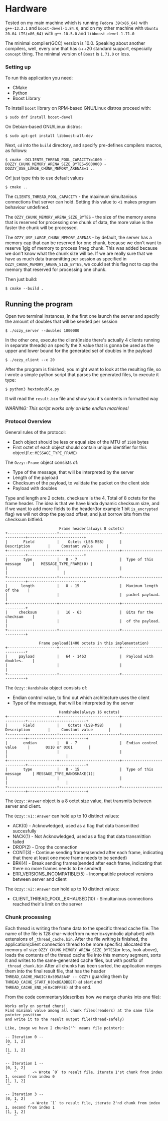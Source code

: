 # Hardware
Tested on my main machine which is running `Fedora 39(x86_64)` with `g++-13.2.1` and `boost-devel-1.84.0`, and on my other
machine with `Ubuntu 20.04 LTS(x86_64)` with `g++-10.5.0` and `libboost-devel-1.71.0`

The minimal compiler(GCC) version is 10.0. Speaking about another compilers, well, every one that has c++20 standard support, especially
`concept` thing.
The minimal version of `Boost` is `1.71.0` or less.

### Setting up
To run this application you need:
 * CMake
 * Python
 * Boost Library

To install `boost` library on RPM-based GNU/Linux distros proceed with:
```
$ sudo dnf install boost-devel
```
On Debian-based GNU/Linux distros:
```
$ sudo apt-get install libboost-all-dev
```

Next, `cd` into the `build` directory, and specify pre-defines compilers macros, as follows:
```
$ cmake -DCLIENTS_THREAD_POOL_CAPACITY=1000 -DOZZY_CHUNK_MEMORY_ARENA_SIZE_BYTES=5000000 -DOZZY_USE_LARGE_CHUNK_MEMORY_ARENAS=1 ..
```
Or! just type this to use default values
```
$ cmake ..
```

The `CLIENTS_THREAD_POOL_CAPACITY` - the maximum simultanious connections that server can hold. Setting this value to `<1` makes program
behaviour undefined.

The `OZZY_CHUNK_MEMORY_ARENA_SIZE_BYTES` - the size of the memory arena that is reserved for processing one chunk of data, the more value is
the faster the chunk will be processed.

The `OZZY_USE_LARGE_CHUNK_MEMORY_ARENAS` - by default, the server has a memory cap that can be reserved for one chunk, because we don't want to
reserve 1gig of memory to process 1meg chunk. This was added because we don't know what the chunk size will be. If we are really sure that we have as
much data transmitting per session as specified in `OZZY_CHUNK_MEMORY_ARENA_SIZE_BYTES`, we could set this flag not to cap the memory that reserved for
processing one chunk.

Then just build:
```
$ cmake --build .
```

## Running the program
Open two terminal instances, in the first one launch the server and specify the amount of doubles that will be sended per session
```
$ ./ozzy_server --doubles 1000000
```
In the other one, execute the client(inside there's actually 4 clients running in separate threads) an specify the X value that is gonna be used as the upper and lower bound
for the generated set of doubles in the payload
```
$ ./ozzy_client --x 20
```
After the program is finished, you might want to look at the resulting file, so i wrote a simple python script that parses the generated files, to execute it type:
```
$ python3 hextodouble.py 
```
It will read the `result.bin` file and show you it's contents in formatted way

*WARNING: This script works only on little endian machines!*

### Protocol Overview
General rules of the protocol:
  * Each object should be less or equal size of the MTU of `1500` bytes
  * First octet of each object should contain unique identifier for this object(f.e: `MESSAGE_TYPE_FRAME`)

The `Ozzy::Frame` object consists of:
  * Type of the message, that will be interpreted by the server
  * Length of the payload
  * Checksum of the payload, to validate the packet on the client side
  * Payload with doubles

Type and length are 2 octets, checksum is the 4, Total of 8 octets for the 
frame header. The idea is that we have kinda dynamic checksum size, and if
we want to add more fields to the header(for example 1 bit `is_encrypted` flag)
we will not drop the payload offset, and just borrow bits from the checksum bitfield.

```
                        Frame header(always 8 octets)
+----------------------+---------------------------+---------------------------+-------------------------+
|       Field          |    Octets (LSB-MSB)       |        Description        |     Constant value      |
+----------------------+---------------------------+---------------------------+-------------------------+
|       type           |   0 - 7                   |  Type of this message     |   MESSAGE_TYPE_FRAME(0) |
|                      |                           |                           |                         |
+----------------------+---------------------------+---------------------------+-------------------------+
|      length          |   8 - 15                  |  Maximum length of the    |
|                      |                           |  packet payload.          |
+----------------------+---------------------------+---------------------------+
|     checksum         |   16 - 63                 |  Bits for the checksum    |
|                      |                           |  of the payload.          |
+----------------------+---------------------------+---------------------------+

               Frame payload(1400 octets in this implementation)
+----------------------+---------------------------+---------------------------+
|     payload          |   64 - 1463               |  Payload with doubles.    |
|                      |                           |                           |
+----------------------+---------------------------+---------------------------+
```

The `Ozzy::Handshake` object consists of:
 * Endian control value, to find out which architecture uses the client
 * Type of the message, that will be interpreted by the server

```
                        Handshake(always 16 octets)
+----------------------+---------------------------+---------------------------+--------------------------+
|       Field          |    Octets (LSB-MSB)       |        Description        |     Constant value       |
+----------------------+---------------------------+---------------------------+--------------------------+
|       endian         |   0 - 7                   |  Endian control value     |       0x10 or 0x01       |
|                      |                           |                           |                          |
+----------------------+---------------------------+---------------------------+--------------------------+
|       type           |   8 - 15                  |  Type of this message     | MESSAGE_TYPE_HANDSHAKE(1)|
|                      |                           |                           |                          |
+----------------------+---------------------------+---------------------------+--------------------------+
```

The `Ozzy::Answer` object is a 8 octet size value, that transmits between server and client.

The `Ozzy::v1::Answer` can hold up to 10 distinct values:
* ACK(0)  - Acknowledged, used as a flag that data transmitted succesfully
* NACK(1) - Not Acknowledged, used as a flag that data transmittion failed
* DROP(2) - Drop the connection
* CONT(3) - Continue sending frames(sended after each frame, indicating that there at least one more frame needs to be sended)
* BRK(4)  - Break sending frames(sended after each frame, indicating that there no more frames needs to be sended)
* ERR_VERSIONS_INCOMPATIBLE(5) - Incompatible protocol versions between server and client

The `Ozzy::v2::Answer` can hold up to 10 distinct values:
* CLIENT_THREAD_POOL_EXHAUSED(10) - Simultanious connections reached their's limit on the server

### Chunk processing
Each thread is writing the frame data to the specific thread cache file. The name of the file is 128 char-wide(from numeric+symbolic alphabet)
with extensions of `_thread_cache.bin`.
After the file writing is finished, the application(client connection thread to be more specific) allocated the memory of size `OZZY_CHUNK_MEMORY_ARENA_SIZE_BYTES`(or less, look above), 
loads the contents of the thread cache file into this memory segment, sorts it and writes to the same-generated cache files, but with postfix of `_thread_chunk.bin`
After all chunks has been sorted, the application merges them into the final result file, that has the header `THREAD_CACHE_MAGIC(0x595A5A4F -- OZZY)` guarding them by 
`THREAD_CACHE_START_H(0xDEADBEEF)` at start and `THREAD_CACHE_END_H(0xC0FFEE)` at the end. 

From the code commentary(describes how we merge chunks into one file):
```
Works only on sorted chuns!
Find minimal value among all chunk files(readers) at the same file pointer position
and write it to the result output file(thread-safely)

Like, image we have 2 chunks('^' means file pointer):

-- Iteration 0 --
[0, 1, 2]
 ^
[1, 1, 2]
 ^

-- Iteration 1 --
[0, 1, 2]
    ^       -> Wrote `0` to result file, iterate 1'st chunk from index 1, second from index 0
[1, 1, 2]
 ^

-- Iteration 3 --
[0, 1, 2]
    ^      -> Wrote `1` to result file, iterate 2'nd chunk from index 1, second from index 1
[1, 1, 2]
    ^
```

